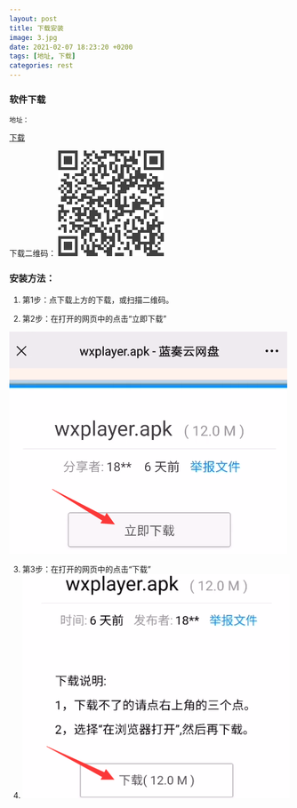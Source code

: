 ```yaml
---
layout: post
title: 下载安装
image: 3.jpg
date: 2021-02-07 18:23:20 +0200
tags: [地址, 下载]
categories: rest
---
```

### 软件下载
    地址：
   [下载](https://wwa.lanzous.com/i5NSQlt28je)

下载二维码：
    ![下载二维码：](/images/download%20.png "下载二维码")


### 安装方法：

1. 第1步：点下载上方的下载，或扫描二维码。

2. 第2步：在打开的网页中的点击“立即下载”

  ![](/images/now_down_1.png "下载")

3. 第3步：在打开的网页中的点击“下载”
4. 
   ![](/images/now_down_2.png "下载")

